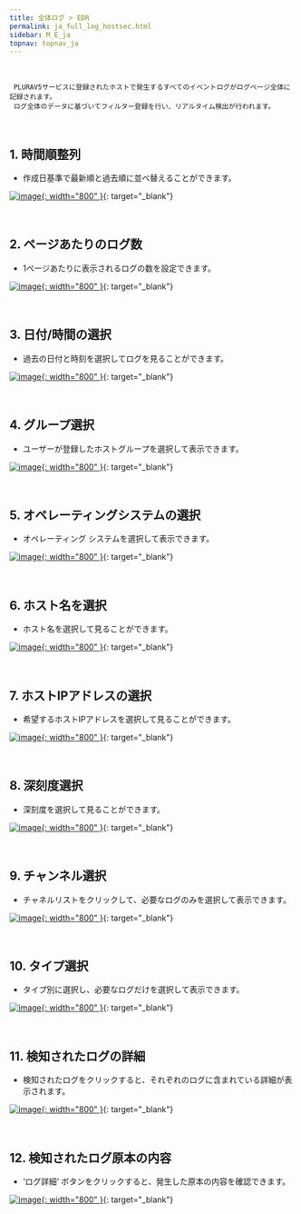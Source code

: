 ```yaml
---
title: 全体ログ > EDR
permalink: ja_full_log_hostsec.html
sidebar: M_E_ja
topnav: topnav_ja
---
```



<br />

     PLURAV5サービスに登録されたホストで発生するすべてのイベントログがログページ全体に記録されます。
     ログ全体のデータに基づいてフィルター登録を行い、リアルタイム検出が行われます。

<br />

## 1. 時間順整列
- 作成日基準で最新順と過去順に並べ替えることができます。

[![image](/docs/images\ja\Function\EDR\all\a_host\host1.PNG){: width="800" }](/docs/images\ja\Function\EDR\all\a_host\host1.PNG){: target="_blank"}

<br />

## 2. ページあたりのログ数
- 1ページあたりに表示されるログの数を設定できます。

[![image](/docs/images\ja\Function\EDR\all\a_host\host2.PNG){: width="800" }](/docs/images\ja\Function\EDR\all\a_host\host2.PNG){: target="_blank"}


<br />

## 3. 日付/時間の選択
- 過去の日付と時刻を選択してログを見ることができます。

[![image](/docs/images\ja\Function\EDR\all\a_host\host3.PNG){: width="800" }](/docs/images\ja\Function\EDR\all\a_host\host3.PNG){: target="_blank"}


<br />

## 4. グループ選択
- ユーザーが登録したホストグループを選択して表示できます。

[![image](/docs/images\ja\Function\EDR\all\a_host\host4.PNG){: width="800" }](/docs/images\ja\Function\EDR\all\a_host\host4.PNG){: target="_blank"}


<br />

## 5. オペレーティングシステムの選択
- オペレーティング システムを選択して表示できます。

[![image](/docs/images\ja\Function\EDR\all\a_host\host5.PNG){: width="800" }](/docs/images\ja\Function\EDR\all\a_host\host5.PNG){: target="_blank"}


<br />

## 6. ホスト名を選択
- ホスト名を選択して見ることができます。

[![image](/docs/images\ja\Function\EDR\all\a_host\host6.PNG){: width="800" }](/docs/images\ja\Function\EDR\all\a_host\host6.PNG){: target="_blank"}


<br />

## 7. ホストIPアドレスの選択
- 希望するホストIPアドレスを選択して見ることができます。

[![image](/docs/images\ja\Function\EDR\all\a_host\host7.PNG){: width="800" }](/docs/images\ja\Function\EDR\all\a_host\host7.PNG){: target="_blank"}


<br />

## 8. 深刻度選択
- 深刻度を選択して見ることができます。

[![image](/docs/images\ja\Function\EDR\all\a_host\host8.PNG){: width="800" }](/docs/images\ja\Function\EDR\all\a_host\host8.PNG){: target="_blank"}


<br />

## 9. チャンネル選択
- チャネルリストをクリックして、必要なログのみを選択して表示できます。

[![image](/docs/images\ja\Function\EDR\all\a_host\host9.PNG){: width="800" }](/docs/images\ja\Function\EDR\all\a_host\host9.PNG){: target="_blank"}


<br />

## 10. タイプ選択
- タイプ別に選択し、必要なログだけを選択して表示できます。

[![image](/docs/images\ja\Function\EDR\all\a_host\host10.PNG){: width="800" }](/docs/images\ja\Function\EDR\all\a_host\host10.PNG){: target="_blank"}


<br />


## 11. 検知されたログの詳細
- 検知されたログをクリックすると、それぞれのログに含まれている詳細が表示されます。

[![image](/docs/images\ja\Function\EDR\all\a_host\host11.PNG){: width="800" }](/docs/images\ja\Function\EDR\all\a_host\host11.PNG){: target="_blank"}

 
 <br />
 
## 12. 検知されたログ原本の内容
- ‘ログ詳細’ ボタンをクリックすると、発生した原本の内容を確認できます。

[![image](/docs/images\ja\Function\EDR\all\a_host\host12.PNG){: width="800" }](/docs/images\ja\Function\EDR\all\a_host\host12.PNG){: target="_blank"}

